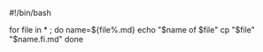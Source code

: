 #!/bin/bash

for file in * ; do
  name=${file%.md}
  echo "$name of $file"
  cp "$file" "$name.fi.md"
done
